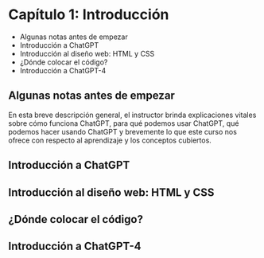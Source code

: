 # Capítulo 1: Introducción

* Algunas notas antes de empezar
* Introducción a ChatGPT
* Introducción al diseño web: HTML y CSS
* ¿Dónde colocar el código?
* Introducción a ChatGPT-4

## Algunas notas antes de empezar

En esta breve descripción general, el instructor brinda explicaciones vitales sobre cómo funciona ChatGPT, para qué podemos usar ChatGPT, qué podemos hacer usando ChatGPT y brevemente lo que este curso nos ofrece con respecto al aprendizaje y los conceptos cubiertos.

## Introducción a ChatGPT

## Introducción al diseño web: HTML y CSS

## ¿Dónde colocar el código?

## Introducción a ChatGPT-4
